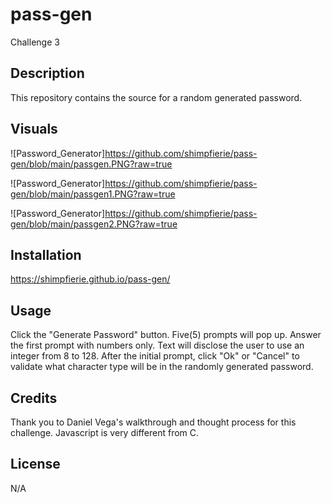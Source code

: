 # pass-gen
Challenge 3

## Description

This repository contains the source for a random generated password.

## Visuals
![Password_Generator]https://github.com/shimpfierie/pass-gen/blob/main/passgen.PNG?raw=true

![Password_Generator]https://github.com/shimpfierie/pass-gen/blob/main/passgen1.PNG?raw=true

![Password_Generator]https://github.com/shimpfierie/pass-gen/blob/main/passgen2.PNG?raw=true

## Installation

https://shimpfierie.github.io/pass-gen/

## Usage

Click the "Generate Password" button. Five(5) prompts will pop up. Answer the first prompt with numbers only. Text will disclose the user to use an integer from 8 to 128. After the initial prompt, click "Ok" or "Cancel" to validate what character type will be in the randomly generated password.

## Credits

Thank you to Daniel Vega's walkthrough and thought process for this challenge. Javascript is very different from C.

## License

N/A

